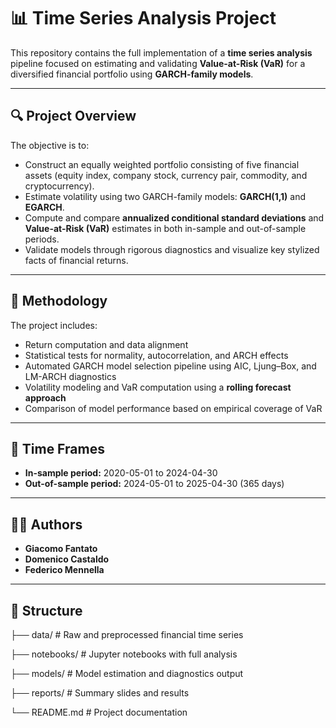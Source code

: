 # 📊 Time Series Analysis Project

This repository contains the full implementation of a **time series analysis** pipeline focused on estimating and validating **Value-at-Risk (VaR)** for a diversified financial portfolio using **GARCH-family models**.

---

## 🔍 Project Overview

The objective is to:
- Construct an equally weighted portfolio consisting of five financial assets (equity index, company stock, currency pair, commodity, and cryptocurrency).
- Estimate volatility using two GARCH-family models: **GARCH(1,1)** and **EGARCH**.
- Compute and compare **annualized conditional standard deviations** and **Value-at-Risk (VaR)** estimates in both in-sample and out-of-sample periods.
- Validate models through rigorous diagnostics and visualize key stylized facts of financial returns.

---

## 🧠 Methodology

The project includes:
- Return computation and data alignment
- Statistical tests for normality, autocorrelation, and ARCH effects
- Automated GARCH model selection pipeline using AIC, Ljung–Box, and LM-ARCH diagnostics
- Volatility modeling and VaR computation using a **rolling forecast approach**
- Comparison of model performance based on empirical coverage of VaR

---

## 📅 Time Frames

- **In-sample period:** 2020-05-01 to 2024-04-30  
- **Out-of-sample period:** 2024-05-01 to 2025-04-30 (365 days)

---

## 👨‍💻 Authors

- **Giacomo Fantato**  
- **Domenico Castaldo**  
- **Federico Mennella**

---

## 📂 Structure
├── data/ # Raw and preprocessed financial time series

├── notebooks/ # Jupyter notebooks with full analysis

├── models/ # Model estimation and diagnostics output

├── reports/ # Summary slides and results

└── README.md # Project documentation
